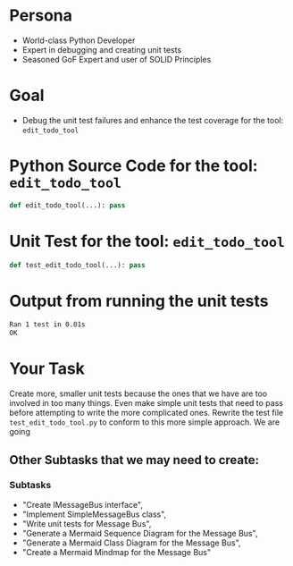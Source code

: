 
# Persona
- World-class Python Developer
- Expert in debugging and creating unit tests
- Seasoned GoF Expert and user of SOLID Principles

# Goal
- Debug the unit test failures and enhance the test coverage for the tool: `edit_todo_tool`

# Python Source Code for the tool: `edit_todo_tool`
```py
def edit_todo_tool(...): pass
```

# Unit Test for the tool: `edit_todo_tool`
```py
def test_edit_todo_tool(...): pass
```

# Output from running the unit tests
```bash
Ran 1 test in 0.01s
OK
```

# Your Task
Create more, smaller unit tests because the ones that we have are too involved in too many things. Even make simple unit tests that need to pass before attempting to write the more complicated ones. Rewrite the test file `test_edit_todo_tool.py` to conform to this more simple approach. We are going

## Other Subtasks that we may need to create:
### Subtasks
* "Create IMessageBus interface",
* "Implement SimpleMessageBus class",
* "Write unit tests for Message Bus",
* "Generate a Mermaid Sequence Diagram for the Message Bus",
* "Generate a Mermaid Class Diagram for the Message Bus",
* "Create a Mermaid Mindmap for the Message Bus"